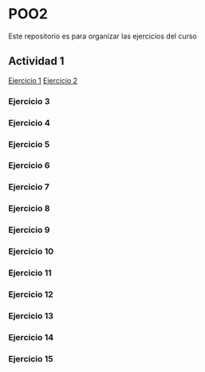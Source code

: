 # POO2
Este repositorio es para organizar las ejercicios del curso
## Actividad 1
[Ejercicio 1](https://github.com/andresG1802/POO2/blob/310a09e20400ae89aeb9e10a1b2cdbd071e5f843/Actividad%201/Ejercico1.java)
[Ejercicio 2](https://github.com/andresG1802/POO2/blob/310a09e20400ae89aeb9e10a1b2cdbd071e5f843/Actividad%201/Ejercico2.java)
### Ejercicio 3
### Ejercicio 4
### Ejercicio 5
### Ejercicio 6
### Ejercicio 7
### Ejercicio 8
### Ejercicio 9
### Ejercicio 10
### Ejercicio 11
### Ejercicio 12
### Ejercicio 13
### Ejercicio 14
### Ejercicio 15
